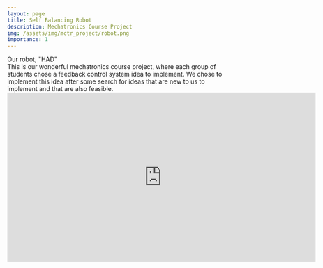 ```yaml
---
layout: page
title: Self Balancing Robot
description: Mechatronics Course Project
img: /assets/img/mctr_project/robot.png
importance: 1
---
```

<img class="img-fluid rounded z-depth-1" src="{{ '/assets/img/mctr_project/robot.png' | relative_url }}" alt="" title="example image"/>
<div class="caption">
   Our robot, "HAD" 
</div>
This is our wonderful mechatronics course project, where each group of students chose a feedback control system idea to implement. 
We chose to implement this idea after some search for ideas that are new to us to implement and that are also feasible.
<iframe width="707" height="389" src="https://www.youtube.com/embed/Shck7miN7tY" title="YouTube video player" frameborder="0" allow="accelerometer; autoplay; clipboard-write; encrypted-media; gyroscope; picture-in-picture" allowfullscreen></iframe>

